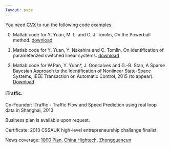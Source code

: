```yaml
---
layout: page
---
```


You need [CVX](http://cvxr.com/cvx/) to run the following code examples.

0. Matlab code for Y. Yuan, M. Li and C. J. Tomlin, On the Powerball method. [download](http://hybrid.eecs.berkeley.edu/~yeyuan/pb.zip)

1. Matlab code for Y. Yuan, Y. Nakahira and C. Tomlin, On identification of parameterized switched linear systems. [download](http://hybrid.eecs.berkeley.edu/~yeyuan/id0.zip)

2. Matlab code for W.Pan, Y. Yuan*, J. Goncalves and G.-B. Stan, A Sparse Bayesian Approach to the Identification of Nonlinear State-Space Systems, IEEE Transaction on Automatic Control, 2015 (to appear). [Download](http://hybrid.eecs.berkeley.edu/~yeyuan/id1.zip)

#### iTraffic: 

Co-Founder: iTraffic - Traffic Flow and Speed Prediction using real loop data in Shanghai, 2013

Business plan is available upon request. 

Certificate: 2013 CSSAUK high-level entrepreneurship challange finalist

News coverage: [1000 Plan](http://www.1000plan.org/qrjh/article/39132), [China Hightech](http://www.chinahightech.com/html/1271/2013/0730/150229.html), [Zhongguancun](http://www.zgc.gov.cn/jsrctq/hwllcdt/91654.htm)
 






